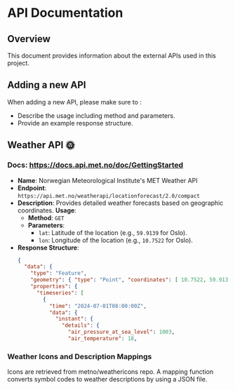 # API Documentation

## Overview

This document provides information about the external APIs used in this project.

## Adding a new API

When adding a new API, please make sure to :

- Describe the usage including method and parameters.
- Provide an example response structure.

## Weather API 🌞

### Docs: https://docs.api.met.no/doc/GettingStarted

- **Name**: Norwegian Meteorological Institute's MET Weather API
- **Endpoint**: `https://api.met.no/weatherapi/locationforecast/2.0/compact`
- **Description**: Provides detailed weather forecasts based on geographic coordinates.
  **Usage**:
  - **Method**: `GET`
  - **Parameters**:
    - `lat`: Latitude of the location (e.g., `59.9139` for Oslo).
    - `lon`: Longitude of the location (e.g., `10.7522` for Oslo).
- **Response Structure**:
  ```json
  {
    "data": {
      "type": "Feature",
      "geometry": { "type": "Point", "coordinates": [ 10.7522, 59.9139, 5 ] },
      "properties": {
        "timeseries": [
          {
            "time": "2024-07-01T08:00:00Z",
            "data": {
              "instant": {
                "details": {
                  "air_pressure_at_sea_level": 1003,
                  "air_temperature": 18,
  ```

### Weather Icons and Description Mappings

Icons are retrieved from metno/weathericons repo. A mapping function converts symbol codes to weather descriptions by using a JSON file.

